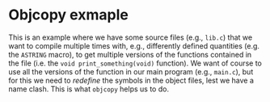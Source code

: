 # Objcopy exmaple

This is an example where we have some source files (e.g., `lib.c`) that we want
to compile multiple times with, e.g., differently defined quantities (e.g. the
`ASTRING` macro), to get multiple versions of the functions contained in the 
file (i.e. the `void print_something(void)` function). 
We want of course to use all the versions of the function in our main program 
(e.g., `main.c`), but for this we need to *redefine* the symbols in the object 
files, lest we have a name clash. This is what `objcopy` helps us to do.
